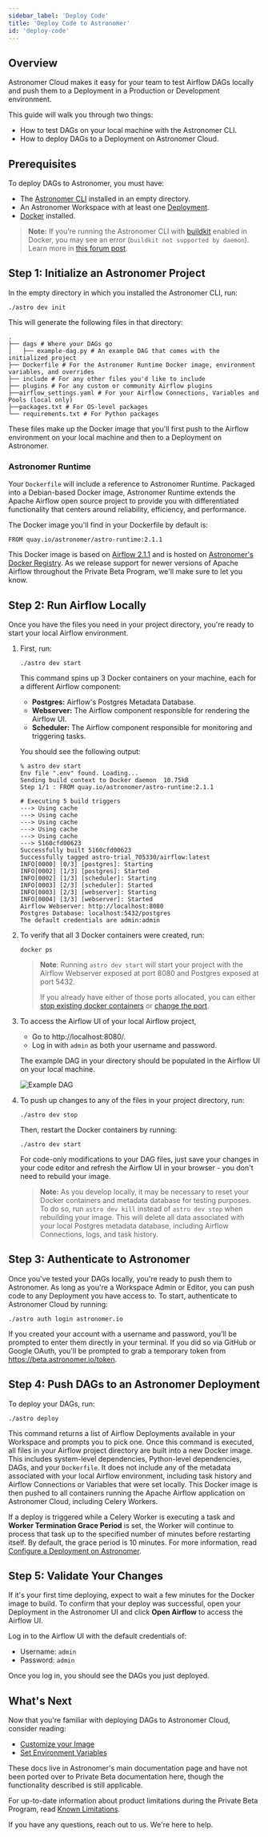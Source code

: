 ```yaml
---
sidebar_label: 'Deploy Code'
title: 'Deploy Code to Astronomer'
id: 'deploy-code'
---
```


## Overview

Astronomer Cloud makes it easy for your team to test Airflow DAGs locally and push them to a Deployment in a Production or Development environment.

This guide will walk you through two things:

- How to test DAGs on your local machine with the Astronomer CLI.
- How to deploy DAGs to a Deployment on Astronomer Cloud.

## Prerequisites

To deploy DAGs to Astronomer, you must have:

- The [Astronomer CLI](install-cli) installed in an empty directory.
- An Astronomer Workspace with at least one [Deployment](configure-deployment).
- [Docker](https://www.docker.com/products/docker-desktop) installed.

> **Note:** If you’re running the Astronomer CLI with [buildkit](https://docs.docker.com/develop/develop-images/build_enhancements/) enabled in Docker, you may see an error (`buildkit not supported by daemon`). Learn more in [this forum post](https://forum.astronomer.io/t/buildkit-not-supported-by-daemon-error-command-docker-build-t-airflow-astro-bcb837-airflow-latest-failed-failed-to-execute-cmd-exit-status-1/857).

## Step 1: Initialize an Astronomer Project

In the empty directory in which you installed the Astronomer CLI, run:

```
./astro dev init
```

This will generate the following files in that directory:

    .
    ├── dags # Where your DAGs go
    │   ├── example-dag.py # An example DAG that comes with the initialized project
    ├── Dockerfile # For the Astronomer Runtime Docker image, environment variables, and overrides
    ├── include # For any other files you'd like to include
    ├── plugins # For any custom or community Airflow plugins
    ├──airflow_settings.yaml # For your Airflow Connections, Variables and Pools (local only)
    ├──packages.txt # For OS-level packages
    └── requirements.txt # For Python packages

These files make up the Docker image that you'll first push to the Airflow environment on your local machine and then to a Deployment on Astronomer.

### Astronomer Runtime

Your `Dockerfile` will include a reference to Astronomer Runtime. Packaged into a Debian-based Docker image, Astronomer Runtime extends the Apache Airflow open source project to provide you with differentiated functionality that centers around reliability, efficiency, and performance.

The Docker image you'll find in your Dockerfile by default is:

```
FROM quay.io/astronomer/astro-runtime:2.1.1
```

This Docker image is based on [Airflow 2.1.1](https://airflow.apache.org/docs/apache-airflow/stable/changelog.html#airflow-2-1-1-2021-07-02) and is hosted on [Astronomer's Docker Registry](https://quay.io/repository/astronomer/astro-runtime?tab=tags). As we release support for newer versions of Apache Airflow throughout the Private Beta Program, we'll make sure to let you know.

## Step 2: Run Airflow Locally

Once you have the files you need in your project directory, you're ready to start your local Airflow environment.

1. First, run:

   ```
   ./astro dev start
   ```

   This command spins up 3 Docker containers on your machine, each for a different Airflow component:

   - **Postgres:** Airflow's Postgres Metadata Database.
   - **Webserver:** The Airflow component responsible for rendering the Airflow UI.
   - **Scheduler:** The Airflow component responsible for monitoring and triggering tasks.

   You should see the following output:

   ```
   % astro dev start
   Env file ".env" found. Loading...
   Sending build context to Docker daemon  10.75kB
   Step 1/1 : FROM quay.io/astronomer/astro-runtime:2.1.1

   # Executing 5 build triggers
   ---> Using cache
   ---> Using cache
   ---> Using cache
   ---> Using cache
   ---> Using cache
   ---> 5160cfd00623
   Successfully built 5160cfd00623
   Successfully tagged astro-trial_705330/airflow:latest
   INFO[0000] [0/3] [postgres]: Starting
   INFO[0002] [1/3] [postgres]: Started
   INFO[0002] [1/3] [scheduler]: Starting
   INFO[0003] [2/3] [scheduler]: Started
   INFO[0003] [2/3] [webserver]: Starting
   INFO[0004] [3/3] [webserver]: Started
   Airflow Webserver: http://localhost:8080
   Postgres Database: localhost:5432/postgres
   The default credentials are admin:admin
   ```

2. To verify that all 3 Docker containers were created, run:

   ```
   docker ps
   ```

   > **Note**: Running `astro dev start` will start your project with the Airflow Webserver exposed at port 8080 and Postgres exposed at port 5432.
   >
   > If you already have either of those ports allocated, you can either [stop existing docker containers](https://forum.astronomer.io/t/docker-error-in-cli-bind-for-0-0-0-0-5432-failed-port-is-already-allocated/151) or [change the port](https://forum.astronomer.io/t/i-already-have-the-ports-that-the-cli-is-trying-to-use-8080-5432-occupied-can-i-change-the-ports-when-starting-a-project/48).

3. To access the Airflow UI of your local Airflow project,

    - Go to http://localhost:8080/.
    - Log in with `admin` as both your username and password.

   The example DAG in your directory should be populated in the Airflow UI on your local machine.

   ![Example DAG](https://assets2.astronomer.io/main/docs/getting-started/sample_dag.png)

4. To push up changes to any of the files in your project directory, run:
    
    ```
    ./astro dev stop
    ```

    Then, restart the Docker containers by running:

    ```
    ./astro dev start
    ```

    For code-only modifications to your DAG files, just save your changes in your code editor and refresh the Airflow UI in your browser - you don't need to rebuild your image.

    > **Note:** As you develop locally, it may be necessary to reset your Docker containers and metadata database for testing purposes. To do so, run `astro dev kill` instead of `astro dev stop` when rebuilding your image. This will delete all data associated with your local Postgres metadata database, including Airflow Connections, logs, and task history.

## Step 3: Authenticate to Astronomer

Once you've tested your DAGs locally, you're ready to push them to Astronomer. As long as you're a Workspace Admin or Editor, you can push code to any Deployment you have access to. To start, authenticate to Astronomer Cloud by running:

```
./astro auth login astronomer.io
```

If you created your account with a username and password, you'll be prompted to enter them directly in your terminal. If you did so via GitHub or Google OAuth, you'll be prompted to grab a temporary token from https://beta.astronomer.io/token.

## Step 4: Push DAGs to an Astronomer Deployment

To deploy your DAGs, run:

```
./astro deploy
```

This command returns a list of Airflow Deployments available in your Workspace and prompts you to pick one. Once this command is executed, all files in your Airflow project directory are built into a new Docker image. This includes system-level dependencies, Python-level dependencies, DAGs, and your `Dockerfile`. It does not include any of the metadata associated with your local Airflow environment, including task history and Airflow Connections or Variables that were set locally. This Docker image is then pushed to all containers running the Apache Airflow application on Astronomer Cloud, including Celery Workers.

If a deploy is triggered while a Celery Worker is executing a task and **Worker Termination Grace Period** is set, the Worker will continue to process that task up to the specified number of minutes before restarting itself. By default, the grace period is 10 minutes. For more information, read [Configure a Deployment on Astronomer](configure-deployment).

## Step 5: Validate Your Changes

If it's your first time deploying, expect to wait a few minutes for the Docker image to build. To confirm that your deploy was successful, open your Deployment in the Astronomer UI and click **Open Airflow** to access the Airflow UI.

Log in to the Airflow UI with the default credentials of:

- Username: `admin`
- Password: `admin`

Once you log in, you should see the DAGs you just deployed.

## What's Next

Now that you're familiar with deploying DAGs to Astronomer Cloud, consider reading:

- [Customize your Image](https://www.astronomer.io/docs/cloud/stable/develop/customize-image)
- [Set Environment Variables](https://www.astronomer.io/docs/cloud/stable/deploy/environment-variables)

These docs live in Astronomer's main documentation page and have not been ported over to Private Beta documentation here, though the functionality described is still applicable.

For up-to-date information about product limitations during the Private Beta Program, read [Known Limitations](known-limitations).

If you have any questions, reach out to us. We're here to help.